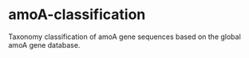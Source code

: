 # amoA-classification
Taxonomy classification of amoA gene sequences based on the global amoA gene database.
